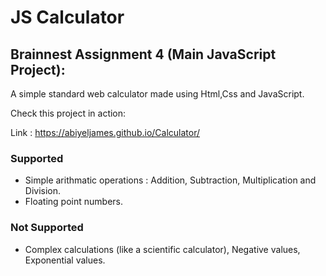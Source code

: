 # JS Calculator

## Brainnest Assignment 4 (Main JavaScript Project):

A simple standard web calculator made using Html,Css and JavaScript.

Check this project in action:

Link : https://abiyeljames.github.io/Calculator/

### Supported
+ Simple arithmatic operations : Addition, Subtraction, Multiplication and Division.
+ Floating point numbers.

### Not Supported
+ Complex calculations (like a scientific calculator), Negative values, Exponential values.
